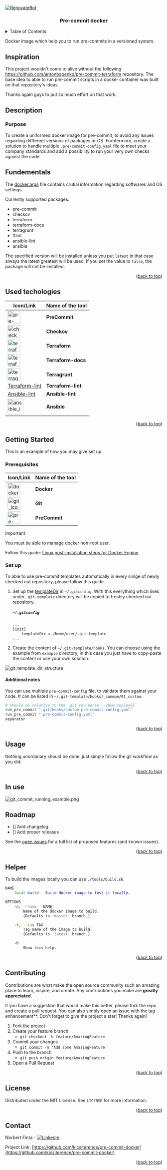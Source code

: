 <!-- markdownlint-disable MD013 MD033 MD041 -->
<a id="readme-top"></a>

[![RenovateBot][RenovateBot.icon]][RenovateBot.url]

<!-- PROJECT LOGO -->
<div align="center">
  <h3 align="center">Pre-commit docker</h3>
</div>

<!-- TABLE OF CONTENTS -->
<details>
  <summary>Table of Contents</summary>

- [Inspiration](#inspiration)
- [Description](#description)
  - [Purpose](#purpose)
- [Fundementals](#fundementals)
- [Used techologies](#used-techologies)
- [Getting Started](#getting-started)
  - [Prerequisites](#prerequisites)
  - [Set up](#set-up)
    - [Additional notes](#additional-notes)
- [Usage](#usage)
- [In use](#in-use)
- [Roadmap](#roadmap)
- [Helper](#helper)
- [Contributing](#contributing)
- [License](#license)
- [Contact](#contact)

</details>

Docker image which help you to run pre-commits in a versioned system.

<!-- ABOUT THE PROJECT -->
## Inspiration

This project wouldn't come to alive without the following https://github.com/antonbabenko/pre-commit-terraform repository. The base idea to able to run pre-commit scripts in a docker container was built on that repository's ideas.

Thanks again guys to put so much effort on that work.

## Description

### Purpose

To create a uniformed docker image for pre-commit, to avoid any issues regarding diffferent versions of packages or OS.
Furhtermore, create a solution to handle multiple `.pre-commit-config.yaml` file to meet your company standards and add a possibility to run your very own checks against the code.

## Fundementals

The [docker.args](./docker.args) file contains crutial information regarding softwares and OS settings.

Currently supported packages:

- pre-commit
- checkov
- terraform
- terraform-docs
- terragrunt
- tflint
- ansible-lint
- ansible

The specified version will be installed unless you put `latest` in that case always the latest greatest will be used.
If you set the value to `false`, the package will not be installed.

<p align="right">(<a href="#readme-top">back to top</a>)</p>

## Used techologies

| Icon/Link | Name of the tool |
| --- | --- |
| <a href="https://pre-commit.com/"><img alt="pre-commit_icon" src="https://pre-commit.com/logo.svg" width="40" height="40"></a> | **PreCommit** |
| <a href="https://www.checkov.io/"><img alt="checkov_icon" src="https://avatars.githubusercontent.com/u/48174253?v=4" width="40" height="40"></a> | **Checkov** |
| <a href="https://www.terraform.io/"><img alt="terraform_icon" src="https://www.vectorlogo.zone/logos/terraformio/terraformio-icon.svg" width="40" height="40"></a> | **Terraform** |
| <a href="https://terraform-docs.io/"><img alt="terraform-docs_icon" src="https://avatars.githubusercontent.com/u/63984590?s=280&v=4" width="40" height="40"></a> | **Terraform-docs** |
| <a href="https://terragrunt.gruntwork.io/"><img alt="terragrunt_icon" src="https://global.discourse-cdn.com/standard11/uploads/gruntwork/original/1X/451c24614aece67849fd62d0432d77ecd00735c6.png" width="40" height="40" ></a> | **Terragrunt** |
| <a href="https://github.com/terraform-linters/tflint">Terraform-lint</a> | **Terraform-lint** |
| <a href="https://ansible.readthedocs.io/projects/lint/">Ansible-lint</a> | **Ansible-lint** |
| <a href="https://www.ansible.com/"><img alt="ansible_icon" src="https://logowik.com/content/uploads/images/ansible3554.jpg" width="50" height="50"></a> | **Ansible** |

<p align="right">(<a href="#readme-top">back to top</a>)</p>

<!-- GETTING STARTED -->
## Getting Started

This is an example of how you may give set up.

### Prerequisites

| Icon/Link | Name of the tool |
| --- | --- |
| <a href="https://docs.docker.com/engine/install/"><img alt="docker_icon" src="https://i.pinimg.com/originals/5c/bb/a7/5cbba74b40ec0c0ce77b3db3ec1a5e05.png" width="40" height="40"></a> | **Docker** |
| <a href="https://git-scm.com/book/en/v2/Getting-Started-Installing-Git"><img alt="git_icon" src="https://git-scm.com/images/logo@2x.png" width="40" height="40"></a> | **Git** |
| <a href="https://pre-commit.com/"><img alt="pre-commit_icon" src="https://pre-commit.com/logo.svg" width="40" height="40"></a> | **PreCommit** |

> [!IMPORTANT]
> You must be able to manage docker non-root user.
>
> Follow this guide: [Linux post-installation steps for Docker Engine](https://docs.docker.com/engine/install/linux-postinstall/)

### Set up

To able to use pre-commit templates automatically in every sinlge of newly checked out repository, please follow this guide.

1. Set up the [templateDir](https://git-scm.com/docs/git-init#Documentation/git-init.txt-code--templatecodeemlttemplate-directorygtem) in `~/.gitconfig`. With this everything which lives under `.git-template` directory will be copied to freshly checked out repository.

    <h5 a><strong><code>~/.gitconfig</code></strong></h5>

    ```sh
    ...
    [init]
        templateDir = /home/user/.git-template
    ...
    ```

2. Create the content of `~/.git-template/hooks`. You can choose using the example from `example` directory, in this case you just have to copy-paste the content or use your own solution.

![git_template_dir_structure](img/git_template_dir_structure.png)

#### Additional notes

You can use multiple `pre-commit-config` file, to validate them against your code. It can be listed in `~/.git-template/hooks/_common/01_custom`.

```sh
# Should be relative to the `git rev-parse --show-toplevel`
run_pre_commit ".git/hooks/custom-pre-commit-config.yaml"
run_pre_commit ".pre-commit-config.yaml"
separator
```

<p align="right">(<a href="#readme-top">back to top</a>)</p>

<!-- USAGE -->
## Usage

Nothing unordanary should be done, just simple follow the git workflow as you did.

<p align="right">(<a href="#readme-top">back to top</a>)</p>

<!-- IN USE -->
## In use

![git_commit_running_example.png](/img/git_commit_running_example.png)

<!-- ROADMAP -->
## Roadmap

- [] Add changelog
- [] Add proper releases

See the [open issues](https://github.com/kicsiterence/pre-commit-docker/issues) for a full list of proposed features (and known issues).

<p align="right">(<a href="#readme-top">back to top</a>)</p>

<!-- HELPER -->
## Helper

To build the images locally you can use `./tools/build.sh`.

```sh
NAME
    local build - Build docker image to test it locally.

OPTIONS
    -n, --name   NAME
        Name of the docker image to build.
        (Defaults to 'master' branch.)

    -t, --tag TAG
        Tag name of the image to build.
        (Defaults to 'latest' branch.)

    -h
        Show this help.
```

<p align="right">(<a href="#readme-top">back to top</a>)</p>

<!-- CONTRIBUTING -->
## Contributing

Contributions are what make the open source community such an amazing place to learn, inspire, and create. Any contributions you make are **greatly appreciated**.

If you have a suggestion that would make this better, please fork the repo and create a pull request. You can also simply open an issue with the tag enhancement**.
Don't forget to give the project a star! Thanks again!

1. Fork the project
2. Create your feature branch
    - `git checkout -b feature/AmazingFeature`
3. Commit your changes
    - `git commit -m 'Add some AmazingFeature'`
4. Push to the branch
    - `git push origin feature/AmazingFeature`
5. Open a Pull Request

<p align="right">(<a href="#readme-top">back to top</a>)</p>

<!-- LICENSE -->
## License

Distributed under the MIT License. See `LICENSE` for more information.

<p align="right">(<a href="#readme-top">back to top</a>)</p>

<!-- CONTACT -->
## Contact

Norbert Finta - [![LinkedIn][Linkedin.icon]][Linkedin.url]

Project Link: [https://github.com/kicsiterence/pre-commit-docker](https://github.com/kicsiterence/pre-commit-docker)

<p align="right">(<a href="#readme-top">back to top</a>)</p>

<!-- MARKDOWN LINKS & IMAGES -->
<!-- https://www.markdownguide.org/basic-syntax/#reference-style-links -->
[Linkedin.icon]: https://img.shields.io/badge/-LinkedIn-black.svg?style=for-the-badge&logo=linkedin&colorB=555
[Linkedin.url]: https://hu.linkedin.com/in/norbert-finta-a7a9b310b
[RenovateBot.icon]: https://img.shields.io/badge/renovate-enabled-brightgreen.svg
[RenovateBot.url]: https://renovatebot.com
